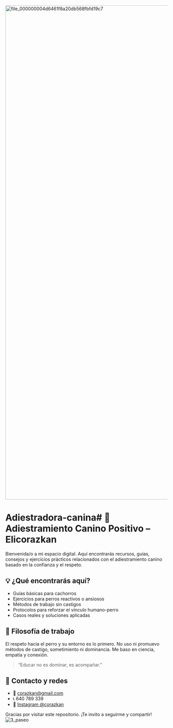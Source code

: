 
<img width="1024" height="1536" alt="file_000000004d6461f8a20db568fbfd19c7" src="https://github.com/user-attachments/assets/127ae96b-775c-4c66-8d8d-234a5ed1ecb2" />

# Adiestradora-canina# 🐶 Adiestramiento Canino Positivo – Elicorazkan
Bienvenida/o a mi espacio digital. Aquí encontrarás recursos, guías, consejos y ejercicios prácticos relacionados con el adiestramiento canino basado en la confianza y el respeto.

## 💡 ¿Qué encontrarás aquí?
- Guías básicas para cachorros
- Ejercicios para perros reactivos o ansiosos
- Métodos de trabajo sin castigos
- Protocolos para reforzar el vínculo humano-perro
- Casos reales y soluciones aplicadas

## 🧠 Filosofía de trabajo

El respeto hacia el perro y su entorno es lo primero. No uso ni promuevo métodos de castigo, sometimiento ni dominancia. Me baso en ciencia, empatía y conexión.

> “Educar no es dominar, es acompañar.”

## 📩 Contacto y redes

- 📧 corazkan@gmail.com  
- 📞 640 789 339  
- 📸 [Instagram @corazkan](https://www.instagram.com/corazkan)

Gracias por visitar este repositorio. ¡Te invito a seguirme y compartir!
![3_paseo](https://github.com/user-attachments/assets/bf97d8a2-5027-4816-ab25-cb7f098e6f57)

